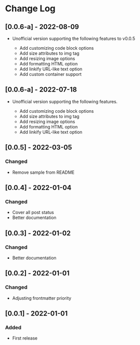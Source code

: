 # Change Log

## [0.0.6-a] - 2022-08-09
- Unofficial version supporting the following features to v0.0.5

    - Add customizing code block options
    - Add size attributes to img tag
    - Add resizing image options
    - Add formatting HTML option
    - Add linkify URL-like text option
    - Add custom container support

## [0.0.6-a] - 2022-07-18

- Unofficial version supporting the following features.

    - Add customizing code block options
    - Add size attributes to img tag
    - Add resizing image options
    - Add formatting HTML option
    - Add linkify URL-like text option

## [0.0.5] - 2022-03-05

### Changed

- Remove sample from README

## [0.0.4] - 2022-01-04

### Changed

- Cover all post status
- Better documentation

## [0.0.3] - 2022-01-02

### Changed

- Better documentation

## [0.0.2] - 2022-01-01

### Changed

- Adjusting frontmatter priority

## [0.0.1] - 2022-01-01

### Added

- First release